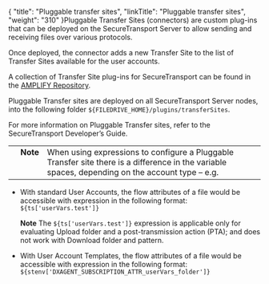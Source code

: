{
    "title": "Pluggable transfer sites",
    "linkTitle": "Pluggable transfer sites",
    "weight": "310"
}Pluggable Transfer Sites (connectors) are custom plug-ins that can be deployed on the SecureTransport Server to allow sending and receiving files over various protocols.

Once deployed, the connector adds a new Transfer Site to the list of Transfer Sites available for the user accounts.

A collection of Transfer Site plug-ins for SecureTransport can be found in the [AMPLIFY Repository](https://repository.axway.com/).

Pluggable Transfer sites are deployed on all SecureTransport Server nodes, into the following folder `${FILEDRIVE_HOME}/plugins/transferSites`.

For more information on Pluggable Transfer sites, refer to the SecureTransport Developer’s Guide.

<table cellpadding="0" cellspacing="0">
   <col/>
   <col/>
   <col/>
      <tr>
         <td valign="top">         </td>
         <td valign="top"><span><b>Note</b></span>
         </td>
         <td data-mc-autonum="&lt;b&gt;Note&lt;/b&gt;" valign="top">When using expressions to configure a Pluggable Transfer site there is a difference in the variable spaces, depending on the account type – e.g.         </td>
      </tr>
</table>

-   With standard User Accounts, the flow attributes of a file would be accessible with expression in the following format: `${ts['userVars.test']}`  
    **Note** The `${ts['userVars.test']}` expression is applicable only for evaluating Upload folder and a post-transmission action (PTA); and does not work with Download folder and pattern.  
-   With User Account Templates, the flow attributes of a file would be accessible with expression in the following format: `${stenv['DXAGENT_SUBSCRIPTION_ATTR_userVars_folder']}`
